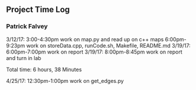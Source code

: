 ##  Project Time Log
### Patrick Falvey

3/12/17: 3:00-4:30pm work on map.py and read up on c++ maps
         6:00pm-9:23pm work on storeData.cpp, runCode.sh, Makefile, README.md
3/19/17: 6:00pm-7:00pm work on report
3/19/17: 8:00pm-8:45pm work on report and turn in lab

Total time: 6 hours, 38 Minutes

4/25/17: 12:30pm-1:00pm work on get_edges.py
